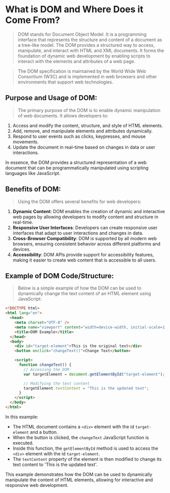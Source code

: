 # **What is DOM and Where Does it Come From?**

> DOM stands for Document Object Model. It is a programming interface that represents the structure and content of a document as a tree-like model. The DOM provides a structured way to access, manipulate, and interact with HTML and XML documents. It forms the foundation of dynamic web development by enabling scripts to interact with the elements and attributes of a web page.

> The DOM specification is maintained by the World Wide Web Consortium (W3C) and is implemented in web browsers and other environments that support web technologies.

## **Purpose and Usage of DOM:**

> The primary purpose of the DOM is to enable dynamic manipulation of web documents. It allows developers to:

1. Access and modify the content, structure, and style of HTML elements.
2. Add, remove, and manipulate elements and attributes dynamically.
3. Respond to user events such as clicks, keypresses, and mouse movements.
4. Update the document in real-time based on changes in data or user interactions.

In essence, the DOM provides a structured representation of a web document that can be programmatically manipulated using scripting languages like JavaScript.

## **Benefits of DOM:**

> Using the DOM offers several benefits for web developers:

1. **Dynamic Content**: DOM enables the creation of dynamic and interactive web pages by allowing developers to modify content and structure in real-time.
2. **Responsive User Interfaces**: Developers can create responsive user interfaces that adapt to user interactions and changes in data.
3. **Cross-Browser Compatibility**: DOM is supported by all modern web browsers, ensuring consistent behavior across different platforms and devices.
4. **Accessibility**: DOM APIs provide support for accessibility features, making it easier to create web content that is accessible to all users.

## **Example of DOM Code/Structure:**

> Below is a simple example of how the DOM can be used to dynamically change the text content of an HTML element using JavaScript:

```html
<!DOCTYPE html>
<html lang="en">
  <head>
    <meta charset="UTF-8" />
    <meta name="viewport" content="width=device-width, initial-scale=1.0" />
    <title>DOM Example</title>
  </head>
  <body>
    <div id="target-element">This is the original text</div>
    <button onclick="changeText()">Change Text</button>

    <script>
      function changeText() {
        // Accessing the DOM
        var targetElement = document.getElementById("target-element");

        // Modifying the text content
        targetElement.textContent = "This is the updated text";
      }
    </script>
  </body>
</html>
```

In this example:

- The HTML document contains a `<div>` element with the id `target-element` and a button.
- When the button is clicked, the `changeText` JavaScript function is executed.
- Inside this function, the `getElementById` method is used to access the `<div>` element with the id `target-element`.
- The `textContent` property of the element is then modified to change its text content to 'This is the updated text'.

This example demonstrates how the DOM can be used to dynamically manipulate the content of HTML elements, allowing for interactive and responsive web development.
